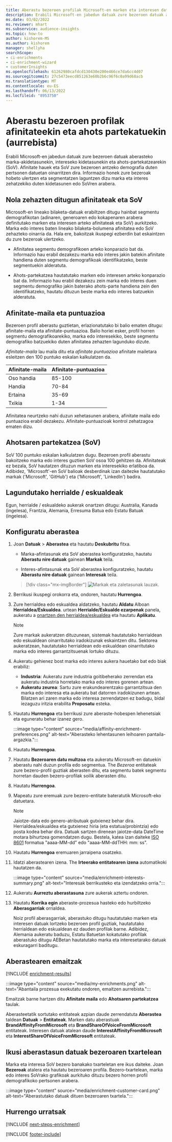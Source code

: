 ```yaml
---
title: Aberastu bezeroen profilak Microsoft-en marken eta interesen datuekin
description: Erabili Microsoft-en jabedun datuak zure bezeroen datuak afinitateekin eta ahots-partekatzeekin aberasteko.
ms.date: 03/02/2022
ms.reviewer: mhart
ms.subservice: audience-insights
ms.topic: how-to
author: kishorem-MS
ms.author: kishorem
manager: shellyha
searchScope:
- ci-enrichments
- ci-enrichment-wizard
- customerInsights
ms.openlocfilehash: 61262980cafdcd130430e200e466ce7da6cc4d07
ms.sourcegitcommit: 27c5473eecd851263e60b2b6c96f6c0a99d68acb
ms.translationtype: MT
ms.contentlocale: eu-ES
ms.lasthandoff: 06/13/2022
ms.locfileid: "8953750"
---
```

# <a name="enrich-customer-profiles-with-affinities-and-share-of-voice-preview"></a>Aberastu bezeroen profilak afinitateekin eta ahots partekatuekin (aurrebista)

Erabili Microsoft-en jabedun datuak zure bezeroen datuak aberasteko marka-akidetasunekin, intereseko kidetasunekin eta ahots-partekatzearekin (SoV). Afinitate hauek eta SoV zure bezeroen antzeko demografia duten pertsonen datuetan oinarritzen dira. Informazio honek zure bezeroak hobeto ulertzen eta segmentatzen laguntzen dizu marka eta interes zehatzekiko duten kidetasunen edo SoVren arabera.

## <a name="how-we-determine-affinities-and-sov"></a>Nola zehazten ditugun afinitateak eta SoV

Microsoft-en lineako bilaketa-datuak erabiltzen ditugu hainbat segmentu demografikotan (adinaren, generoaren edo kokapenaren arabera definitutako marken eta interesen arteko afinitateak eta SoV) aurkitzeko. Marka edo interes baten lineako bilaketa-bolumena afinitatea edo SoV zehazteko oinarria da. Hala ere, bakoitzak ikuspegi ezberdin bat eskaintzen du zure bezeroak ulertzeko.

- Afinitatea segmentu demografikoen arteko konparazio bat da. Informazio hau erabil dezakezu marka edo interes jakin batekin afinitate handiena duten segmentu demografikoak identifikatzeko, beste segmentuekin alderatuta.

- Ahots-partekatzea hautatutako marken edo interesen arteko konparazio bat da. Informazio hau erabil dezakezu zein marka edo interes duen segmentu demografiko jakin baterako ahots-parte handiena zein den identifikatzeko, hautatu dituzun beste marka edo interes batzuekin alderatuta.

## <a name="affinity-level-and-score"></a>Afinitate-maila eta puntuazioa

Bezeroen profil aberastu guztietan, erlazionatutako bi balio ematen ditugu: afinitate-maila eta afinitate-puntuazioa. Balio horiei esker, profil horren segmentu demografikoarekiko, marka edo interesekiko, beste segmentu demografiko batzuekiko duten afinitatea zehazten lagunduko dizute.

*Afinitate-maila* lau maila ditu eta *afinitate puntuazioa* afinitate mailetara esleitzen den 100 puntuko eskalan kalkulatzen da.

|Afinitate-maila |Afinitate-puntuazioa  |
|---------|---------|
|Oso handia     | 85-100       |
|Handia     | 70-84        |
|Ertaina     | 35-69        |
|Txikia     | 1-34        |

Afinitatea neurtzeko nahi duzun xehetasunen arabera, afinitate maila edo puntuazioa erabil dezakezu. Afinitate-puntuazioak kontrol zehatzagoa ematen dizu.

## <a name="share-of-voice-sov"></a>Ahotsaren partekatzea (SoV)

SoV 100 puntuko eskalan kalkulatzen dugu. Bezeroen profil aberastu bakoitzeko marka edo interes guztien SoV osoa 100 gehitzen da. Afinitateak ez bezala, SoV hautatzen dituzun marken eta interesekiko erlatiboa da. Adibidez, 'Microsoft'-en SoV balioak desberdinak izan daitezke hautatutako markak ('Microsoft', 'GitHub') eta ('Microsoft', 'LinkedIn') badira.

## <a name="supported-countriesregions"></a>Lagundutako herrialde / eskualdeak

Egun, herrialde / eskualdeko aukerak onartzen ditugu: Australia, Kanada (ingelesa), Frantzia, Alemania, Erresuma Batua edo Estatu Batuak (ingelesa).

## <a name="configure-the-enrichment"></a>Konfiguratu aberastea

1. Joan **Datuak** > **Aberastea** eta hautatu **Deskubritu** fitxa.

   - Marka-afintasunak eta SoV aberastea konfiguratzeko, hautatu **Aberastu nire datuak** gainean **Markak** teila.

   - Interes-afintasunak eta SoV aberastea konfiguratzeko, hautatu **Aberastu nire datuak** gainean **Interesak** teila.

   > [!div class="mx-imgBorder"]
   > ![Markak eta zaletasunak lauzak.](media/BrandsInterest-tile-Hub.png "Markak eta zaletasunen lauzak")

1. Berrikusi ikuspegi orokorra eta, ondoren, hautatu **Hurrengoa**.

1. Zure herrialdea edo eskualdea aldatzeko, hautatu **Aldatu** Alboan **Herrialdea/Eskualdea**. urtean **Herrialde/Eskualde ezarpenak** panela, aukeratu a [onartzen den herrialdea/eskualdea](#supported-countriesregions) eta hautatu **Aplikatu**.

   > [!NOTE]
   > Zure markak aukeratzen dituzunean, sistemak hautatutako herrialdean edo eskualdean oinarritutako iradokizunak eskaintzen ditu. Sektorea aukeratzean, hautatutako herrialdean edo eskualdean oinarritutako marka edo interes garrantzitsuenak lortuko dituzu.

1. Aukeratu gehienez bost marka edo interes aukera hauetako bat edo biak erabiliz:

   - **Industria**: Aukeratu zure industria goitibeherako zerrendan eta aukeratu industria horretako marka edo interes gorenen artean.
   - **Aukeratu zeurea**: Sartu zure erakundearentzako garrantzitsua den marka edo interesa eta aukeratu bat datorren iradokizunen artean. Bilatzen ari zaren marka edo interesa zerrendatzen ez badugu, bidal iezaguzu iritzia erabilita **Proposatu** esteka.

1. Hautatu **Hurrengoa** eta berrikusi zure aberaste-hobespen lehenetsiak eta eguneratu behar izanez gero.

   :::image type="content" source="media/affinity-enrichment-preferences.png" alt-text="Aberasteko lehentasunen leihoaren pantaila-argazkia.":::

1. Hautatu **Hurrengoa**.

1. Hautatu **Bezeroaren datu multzoa** eta aukeratu Microsoft-en datuekin aberastu nahi duzun profila edo segmentua. The *Bezeroa* entitateak zure bezero-profil guztiak aberasten ditu, eta segmentu batek segmentu horretan dauden bezero-profilak soilik aberasten ditu.

1. Hautatu **Hurrengoa**.

1. Mapeatu zure eremuak zure bezero-entitate bateratutik Microsoft-eko datuetara.

   > [!NOTE]
   > Jaiotze-data edo genero-atributuak gutxienez behar dira. Herrialdea/eskualdea eta gutxienez hiria (eta estatua/probintzia) edo posta kodea behar dira. Datuak sartzen direnean jaiotze-data DateTime motara bihurtzea gomendatzen dugu. Bestela, katea izan daiteke [ISO 8601](https://www.iso.org/iso-8601-date-and-time-format.html) formatua "aaaa-MM-dd" edo "aaaa-MM-ddTHH: mm: ss".

1. Hautatu **Hurrengoa** eremuaren jarraipena osatzeko.

1. Idatzi aberastearen izena. The **Irteerako entitatearen izena** automatikoki hautatzen da.

   :::image type="content" source="media/enrichment-interests-summary.png" alt-text="Interesak berrikusteko eta izendatzeko orria.":::

1. Aukeratu **Aurreztu aberastasuna** zure aukerak aztertu ondoren.

1. Hautatu **Korrika egin** aberaste-prozesua hasteko edo hurbiltzeko **Aberasgarriak** orrialdea.

   Noiz profil aberasgarriak, aberastuko ditugu hautatutako marken eta interesen datuak lortzeko bezeroen profil guztiak, hautatutako herrialdean edo eskualdean ez dauden profilak barne. Adibidez, Alemania aukeratu baduzu, Estatu Batuetan kokatutako profilak aberastuko ditugu AEBetan hautatutako marka eta interesetarako datuak eskuragarri baditugu.

## <a name="enrichment-results"></a>Aberastearen emaitzak

[!INCLUDE [enrichment-results](includes/enrichment-results.md)]

:::image type="content" source="media/my-enrichments.png" alt-text="Abantaila prozesua exekutatu ondoren, emaitzen aurrebista.":::

Emaitzak barne hartzen ditu **Afinitate maila** edo **Ahotsaren partekatzea** taulak.

Aberasteetatik sortutako entitateak azpian daude zerrendatuta **Aberastea** taldean **Datuak** > **Entitateak**. Marken datu aberastuak **BrandAffinityFromMicrosoft** eta **BrandShareOfVoiceFromMicrosoft** entitateak. Interesen datuak atalean daude **InterestAffinityFromMicrosoft** eta **InterestShareOfVoiceFromMicrosoft** entitateak.

## <a name="see-enrichment-data-on-the-customer-card"></a>Ikusi aberastasun datuak bezeroaren txartelean

Marka eta interesa SoV bezero banakako txarteletan ere ikus daiteke. Joan **Bezeroak** atalera eta hautatu bezeroaren profila. Bezero-txartelean, marka edo interes SoVrako grafikoak aurkituko dituzu bezero horren profil demografikoko pertsonen arabera.

:::image type="content" source="media/enrichment-customer-card.png" alt-text="Aberastutako datuak dituen bezeroaren txartela.":::

## <a name="next-steps"></a>Hurrengo urratsak

[!INCLUDE [next-steps-enrichment](includes/next-steps-enrichment.md)]


[!INCLUDE [footer-include](includes/footer-banner.md)]
